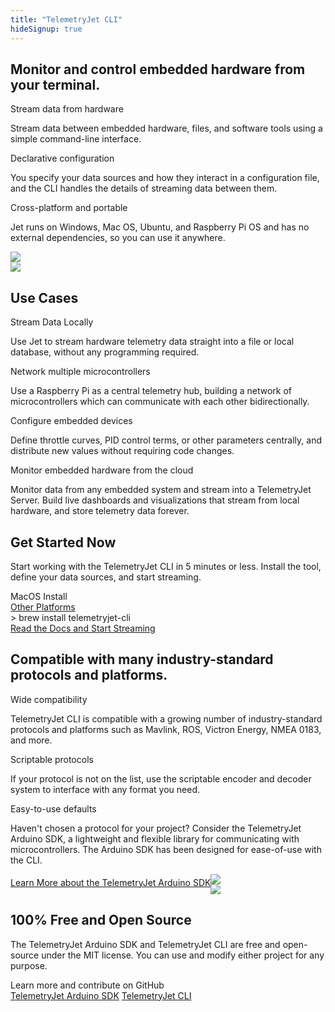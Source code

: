 ```yaml
---
title: "TelemetryJet CLI"
hideSignup: true
---
```


<div class="sectionWrapper">
    <section class="landingSection">
        <div class="sectionBackground">
		</div>
		<div class="sectionForeground">
			<div class="row top-xs middle-xs between-xs">
				<div class="col-xs-12 col-lg-4">
					<h1>Monitor and control embedded hardware from your terminal.</h1>
					<div class="landingPageOutlineHeading">
						Stream data from hardware
					</div>
					<p>
						Stream data between embedded hardware, files, and software tools using a simple command-line interface.
					</p>
					<div class="landingPageOutlineHeading">
						Declarative configuration
					</div>
					<p>
						You specify your data sources and how they interact in a configuration file, and the CLI handles the details of streaming data between them.
					</p>
					<div class="landingPageOutlineHeading">
						Cross-platform and portable
					</div>
					<p>
						Jet runs on Windows, Mac OS, Ubuntu, and Raspberry Pi OS and has no external dependencies, so you can use it anywhere.
					</p>
				</div>
				<div class="col-xs-0 col-sm-0 col-md-12 col-lg-7">
					<div id="cliDemoContainer">
						<script id="asciicast-377404" src="https://asciinema.org/a/377404.js" async data-autoplay="true" data-preload="true" data-loop="true" data-t="1" data-size="medium" data-rows="20"  data-speed="1.5"></script>
						<noscript>
						<a href="https://asciinema.org/a/377404" target="_blank"><img src="https://asciinema.org/a/377404.svg" /></a>
						</noscript>
					</div>
				</div>
				<div class="col-xs-12 col-sm-12 col-md-0 col-lg-0">
					<div id="cliDemoContainer">
						<script id="asciicast-377404" src="https://asciinema.org/a/377404.js" async data-autoplay="true" data-preload="true" data-loop="true" data-t="1" data-size="small" data-rows="20"  data-speed="1.5"></script>
						<noscript>
						<a href="https://asciinema.org/a/377404" target="_blank"><img src="https://asciinema.org/a/377404.svg" /></a>
						</noscript>
					</div>
				</div>
			</div>
		</div>
	</section>
</div>


<div class="sectionWrapper landingSectionHighlight overflowHiddenSection">
    <section class="landingSection">
        <div class="sectionBackground">
		</div>
		<div class="sectionForeground">
			<div class="row top-xs between-xs">
				<div class="col-xs-12">
					<h1>Use Cases</h1>
				</div>
				<div class="col-xs-12 col-md-6">
					<div class="landingPageOutlineHeading">
						Stream Data Locally
					</div>
                    <p>
                    Use Jet to stream hardware telemetry data straight into a file or local database, without any programming required.
                    </p>
				</div>
				<div class="col-xs-12 col-md-6">
					<div class="landingPageOutlineHeading">
						Network multiple microcontrollers
					</div>
                    <p>
                    Use a Raspberry Pi as a central telemetry hub, building a network of microcontrollers which can communicate with each other bidirectionally.
                    </p>
				</div>
				<div class="col-xs-12 col-md-6">
					<div class="landingPageOutlineHeading">
						Configure embedded devices
					</div>
                    <p>
                    Define throttle curves, PID control terms, or other parameters centrally, and distribute new values without requiring code changes.
                    </p>
				</div>
				<div class="col-xs-12 col-md-6">
					<div class="landingPageOutlineHeading">
						Monitor embedded hardware from the cloud
					</div>
                    <p>
                    Monitor data from any embedded system and stream into a TelemetryJet Server. Build live dashboards and visualizations that stream from local hardware, and store telemetry data forever.
                    </p>
				</div>
			</div>
			<div class="clearfix"></div>
		</div>
    </section>
</div>



<div class="sectionWrapper landingSectionHighlight overflowHiddenSection secondaryHero bp3-dark">
    <section class="landingSection">
        <div class="sectionBackground">
		</div>
		<div class="sectionForeground">
			<div class="row middle-xs between-xs">
				<div class="col-xs-12 col-md-5">
					<h1>Get Started Now</h1>
					<p>
					Start working with the TelemetryJet CLI in 5 minutes or less. Install the tool, define your data sources, and start streaming.
					</p>
				</div>
				<div class="col-xs-12 col-md-6">
					<div class="landingPageOutlineHeading">
						MacOS Install
					</div>
					<div class="landingPageOutlineHeading" id="cliGetStartedOtherPlatforms">
						<a href="https://docs.telemetryjet.com/cli/">Other Platforms <span class="bp3-icon bp3-icon-arrow-right"></span></a>
					</div>
					<div class="largeCode"><span class="largeCodeTerminalPrompt">&gt; </span>brew install telemetryjet-cli<div class="largeCodeBlinkingCursor"></div></div>
					<a href="https://docs.telemetryjet.com/cli/" class="bp3-button bp3-large bp3-primary bp3-intent-primary bp3-icon-arrow-right bp3-fill">Read the Docs and Start Streaming</a>
					</div>
				</div>
			</div>
	</section>
</div>

<div class="sectionWrapper landingSectionHighlight overflowHiddenSection">
    <section class="landingSection">
        <div class="sectionBackground">
		</div>
		<div class="sectionForeground">
			<div class="row middle-xs">
			</div>
			<div class="row middle-xs between-xs">
				<div class="col-xs-12 col-md-6 col-lg-6">
					<h1>Compatible with many industry-standard protocols and platforms.</h1>
					<div class="landingPageOutlineHeading">
						Wide compatibility
					</div>
					<p>
						TelemetryJet CLI is compatible with a growing number of industry-standard protocols and platforms such as Mavlink, ROS, Victron Energy, NMEA 0183, and more.
					</p>
					<div class="landingPageOutlineHeading">
						Scriptable protocols
					</div>
					<p>If your protocol is not on the list, use the scriptable encoder and decoder system to interface with any format you need.
					</p>
					<div class="landingPageOutlineHeading">
						Easy-to-use defaults
					</div>
					<p>Haven't chosen a protocol for your project? Consider the TelemetryJet Arduino SDK, a lightweight and flexible library for communicating with microcontrollers. The Arduino SDK has been designed for ease-of-use with the CLI.
					</p>
						<a href="/products/arduino-sdk/" class="bp3-button bp3-minimal bp3-intent-primary bp3-icon-arrow-right bp3-large" style="float: left; margin-top: 5px;margin-bottom: 10px;">Learn More about the TelemetryJet Arduino SDK</a>
				</div>
				<div class="col-xs-0 col-sm-0 col-md-6 col-lg-6">
					<img id="dataSourceListImage" src="/img/data-source-list.svg">
				</div>
				<div class="col-xs-12 col-sm-12 col-md-0 col-lg-0">
					<img id="dataSourceListImageMobile" src="/img/data-source-list.svg">
				</div>
			</div>
		</div>
    </section>
</div><div class="sectionWrapper">
    <section class="landingSection">
        <div class="sectionBackground">
		</div>
		<div class="sectionForeground">
			<div class="row middle-xs between-xs">
				<div class="col-xs-12 col-md-6">
					<h1>100% Free and Open Source</h1>
					<p>
					The TelemetryJet Arduino SDK and TelemetryJet CLI are free and open-source under the MIT license. You can use and modify either project for any purpose.<br />
				</div>
				<div class="col-xs-12 col-md-6 col-lg-6">
					<div class="landingPageOutlineHeading">
						Learn more and contribute on GitHub
					</div>
					<a href="https://github.com/telemetryjet/telemetryjet-arduino-sdk" class="bp3-button bp3-large bp3-primary bp3-intent-primary bp3-icon-git-branch bp3-fill bp3-outlined-button">TelemetryJet Arduino SDK</a>
					<a href="https://github.com/telemetryjet/telemetryjet-cli" class="bp3-button bp3-large bp3-primary bp3-intent-primary bp3-icon-git-branch bp3-fill bp3-outlined-button">TelemetryJet CLI</a>
				</div>
			</div>
	</section>
</div>